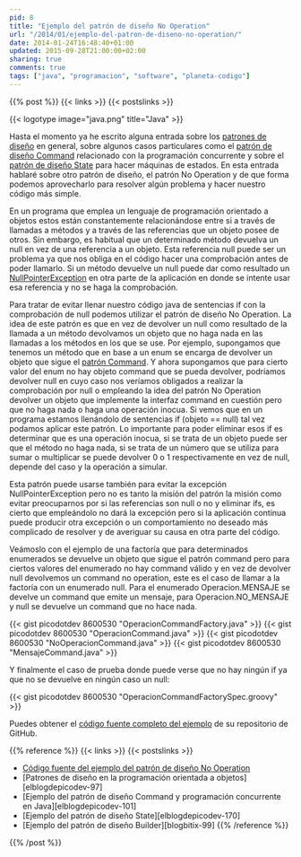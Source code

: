 ```yaml
---
pid: 8
title: "Ejemplo del patrón de diseño No Operation"
url: "/2014/01/ejemplo-del-patron-de-diseno-no-operation/"
date: 2014-01-24T16:48:40+01:00
updated: 2015-09-28T21:00:00+02:00
sharing: true
comments: true
tags: ["java", "programacion", "software", "planeta-codigo"]
---
```


{{% post %}}
{{< links >}}
{{< postslinks >}}

{{< logotype image="java.png" title="Java" >}}

Hasta el momento ya he escrito alguna entrada sobre los [patrones de diseño](http://elblogdepicodev.blogspot.com.es/2012/03/patrones-de-diseno-en-la-programacion.html) en general, sobre algunos casos particulares como el [patrón de diseño Command](http://elblogdepicodev.blogspot.com.es/2012/04/ejemplo-del-patron-de-diseno-command-y.html) relacionado con la programación concurrente y sobre el [patrón de diseño State](http://elblogdepicodev.blogspot.com.es/2013/08/ejemplo-del-patron-de-diseno-state.html) para hacer máquinas de estados. En esta entrada hablaré sobre otro patrón de diseño, el patrón No Operation y de que forma podemos aprovecharlo para resolver algún problema y hacer nuestro código más simple.

En un programa que emplea un lenguaje de programación orientado a objetos estos están constantemente relacionándose entre si a través de llamadas a métodos y a través de las referencias que un objeto posee de otros. Sin embargo, es habitual que un determinado método devuelva un null en vez de una referencia a un objeto. Esta referencia null puede ser un problema ya que nos obliga en el código hacer una comprobación antes de poder llamarlo. Si un método devuelve un null puede dar como resultado un [NullPointerException](http://docs.oracle.com/javase/7/docs/api/java/lang/NullPointerException.html) en otra parte de la aplicación en donde se intente usar esa referencia y no se haga la comprobación.

Para tratar de evitar llenar nuestro código java de sentencias if con la comprobación de null podemos utilizar el patrón de diseño No Operation. La idea de este patrón es que en vez de devolver un null como resultado de la llamada a un método devolvamos un objeto que no haga nada en las llamadas a los métodos en los que se use. Por ejemplo, supongamos que tenemos un método que en base a un enum se encarga de devolver un objeto que sigue el [patrón Command](http://elblogdepicodev.blogspot.com.es/2012/04/ejemplo-del-patron-de-diseno-command-y.html). Y ahora supongamos que para cierto valor del enum no hay objeto command que se pueda devolver, podríamos devolver null en cuyo caso nos veríamos obligados a realizar la comprobación por null o empleando la idea del patrón No Operation devolver un objeto que implemente la interfaz command en cuestión pero que no haga nada o haga una operación inocua. Si vemos que en un programa estamos llenándolo de sentencias if (objeto == null) tal vez podamos aplicar este patrón. Lo importante para poder eliminar esos if es determinar que es una operación inocua, si se trata de un objeto puede ser que el método no haga nada, si se trata de un número que se utiliza para sumar o multiplicar se puede devolver 0 o 1 respectivamente en vez de null, depende del caso y la operación a simular.

Esta patrón puede usarse también para evitar la excepción NullPointerException pero no es tanto la misión del patrón la misión como evitar preocuparnos por si las referencias son null o no y eliminar ifs, es cierto que empleándolo no dará la excepción pero si la aplicación continua puede producir otra excepción o un comportamiento no deseado más complicado de resolver y de averiguar su causa en otra parte del código.

Veámoslo con el ejemplo de una factoría que para determinados enumerados se devuelve un objeto que sigue el patrón command pero para ciertos valores del enumerado no hay command válido y en vez de devolver null devolvemos un command no operation, este es el caso de llamar a la factoría con un enumerado null. Para el enumerado Operacion.MENSAJE se develve un command que emite un mensaje, para Operacion.NO_MENSAJE y null se devuelve un command que no hace nada.

{{< gist picodotdev 8600530 "OperacionCommandFactory.java" >}}
{{< gist picodotdev 8600530 "OperacionCommand.java" >}}
{{< gist picodotdev 8600530 "NoOperacionCommand.java" >}}
{{< gist picodotdev 8600530 "MensajeCommand.java" >}}

Y finalmente el caso de prueba donde puede verse que no hay ningún if ya que no se devuelve en ningún caso un null:

{{< gist picodotdev 8600530 "OperacionCommandFactorySpec.groovy" >}}

Puedes obtener el [código fuente completo del ejemplo](https://github.com/picodotdev/blog-ejemplos/tree/master/PatronNoOperation) de su repositorio de GitHub.

{{% reference %}}
{{< links >}}
{{< postslinks >}}
* [Código fuente del ejemplo del patrón de diseño No Operation](https://github.com/picodotdev/blog-ejemplos/tree/master/PatronNoOperation)
* [Patrones de diseño en la programación orientada a objetos][elblogdepicodev-97]
* [Ejemplo del patrón de diseño Command y programación concurrente en Java][elblogdepicodev-101]
* [Ejemplo del patrón de diseño State][elblogdepicodev-170]
* [Ejemplo del patrón de diseño Builder][blogbitix-99]
{{% /reference %}}

{{% /post %}}
